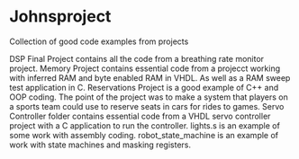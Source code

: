 # Johnsproject
Collection of good code examples from projects

DSP Final Project contains all the code from a breathing rate monitor project.
Memory Project contains essential code from a projecct working with inferred RAM and byte enabled RAM in VHDL. As well as a RAM sweep test application in C.
Reservations Project is a good example of C++ and OOP coding.
The point of the project was to make a system that players on a sports team could use to reserve seats in cars for rides to games. 
Servo Controller folder contains essential code from a VHDL servo controller project with a C application to run the controller.
lights.s is an example of some work with assembly coding.
robot_state_machine is an example of work with state machines and masking registers.
